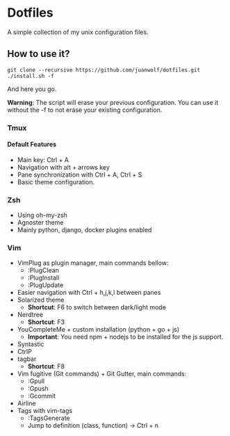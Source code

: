 # Dotfiles

A simple collection of my unix configuration files.

## How to use it?

```
git clone --recursive https://github.com/juanwolf/dotfiles.git
./install.sh -f
```
And here you go.

**Warning**: The script will erase your previous configuration.
You can use it without the -f to not erase your existing configuration.

### Tmux

#### Default Features

* Main key: Ctrl + A
* Navigation with alt + arrows key
* Pane synchronization with Ctrl + A, Ctrl + S
* Basic theme configuration.

### Zsh

* Using oh-my-zsh
* Agnoster theme
* Mainly python, django, docker plugins enabled


### Vim

* VimPlug as plugin manager, main commands bellow:
  * :PlugClean
  * :PlugInstall
  * :PlugUpdate
* Easier navigation with Ctrl + h,j,k,l between panes
* Solarized theme
  * **Shortcut**: F6 to switch between dark/light mode
* Nerdtree
  * **Shortcut**: F3
* YouCompleteMe + custom installation (python + go + js)
  * **Important**: You need npm + nodejs to be installed for the js support.
* Syntastic
* CtrlP
* tagbar
  * **Shortcut**: F8
* Vim fugitive (Git commands) + Git Gutter, main commands:
  * :Gpull
  * :Gpush
  * :Gcommit
* Airline
* Tags with vim-tags
  * :TagsGenerate
  * Jump to definition (class, function) -> Ctrl + n
